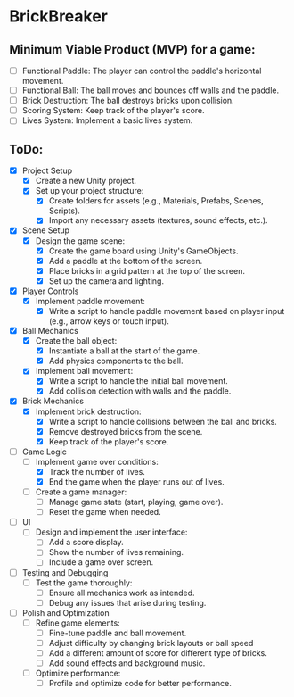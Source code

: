# BrickBreaker

## Minimum Viable Product (MVP) for a game:
- [ ] Functional Paddle: The player can control the paddle's horizontal movement.
- [ ] Functional Ball: The ball moves and bounces off walls and the paddle.
- [ ] Brick Destruction: The ball destroys bricks upon collision.
- [ ] Scoring System: Keep track of the player's score.
- [ ] Lives System: Implement a basic lives system.

## ToDo:
- [X] Project Setup
    - [X] Create a new Unity project.
    - [X] Set up your project structure:
        - [X] Create folders for assets (e.g., Materials, Prefabs, Scenes, Scripts).
        - [X] Import any necessary assets (textures, sound effects, etc.).
- [X] Scene Setup
    - [X] Design the game scene:
        - [X] Create the game board using Unity's GameObjects.
        - [X] Add a paddle at the bottom of the screen.
        - [X] Place bricks in a grid pattern at the top of the screen.
        - [X] Set up the camera and lighting.
- [X] Player Controls
    - [X] Implement paddle movement:
        - [X] Write a script to handle paddle movement based on player input (e.g., arrow keys or touch input).
- [X] Ball Mechanics
    - [X] Create the ball object:
        - [X] Instantiate a ball at the start of the game.
        - [X] Add physics components to the ball.
    - [X] Implement ball movement:
        - [X] Write a script to handle the initial ball movement.
        - [X] Add collision detection with walls and the paddle.
- [X] Brick Mechanics
    - [X] Implement brick destruction:
        - [X] Write a script to handle collisions between the ball and bricks.
        - [X] Remove destroyed bricks from the scene.
        - [X] Keep track of the player's score.
- [ ] Game Logic
    - [ ] Implement game over conditions:
        - [X] Track the number of lives.
        - [X] End the game when the player runs out of lives.
    - [ ] Create a game manager:
        - [ ] Manage game state (start, playing, game over).
        - [ ] Reset the game when needed.
- [ ] UI
    - [ ] Design and implement the user interface:
        - [ ] Add a score display.
        - [ ] Show the number of lives remaining.
        - [ ] Include a game over screen.
- [ ] Testing and Debugging
    - [ ] Test the game thoroughly:
        - [ ] Ensure all mechanics work as intended.
        - [ ] Debug any issues that arise during testing.
- [ ] Polish and Optimization
    - [ ] Refine game elements:
        - [ ] Fine-tune paddle and ball movement.
        - [ ] Adjust difficulty by changing brick layouts or ball speed
        - [ ] Add a different amount of score for different type of bricks.
        - [ ] Add sound effects and background music.
    - [ ] Optimize performance:
        - [ ] Profile and optimize code for better performance.
